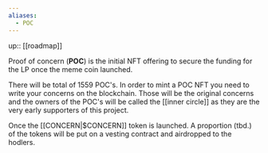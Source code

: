 ```yaml
---
aliases:
  - POC
---
```

up:: [[roadmap]]


Proof of concern (**POC**) is the initial NFT offering to secure the funding for the LP once the meme coin launched. 

There will be total of 1559 POC's. In order to mint a POC NFT you need to write your concerns on the blockchain. Those will be the original concerns and the owners of the POC's will be called the [[inner circle]] as they are the very early supporters of this project.

Once the [[CONCERN|$CONCERN]] token is launched. A proportion (tbd.) of the tokens will be put on a vesting contract and airdropped to the hodlers.

